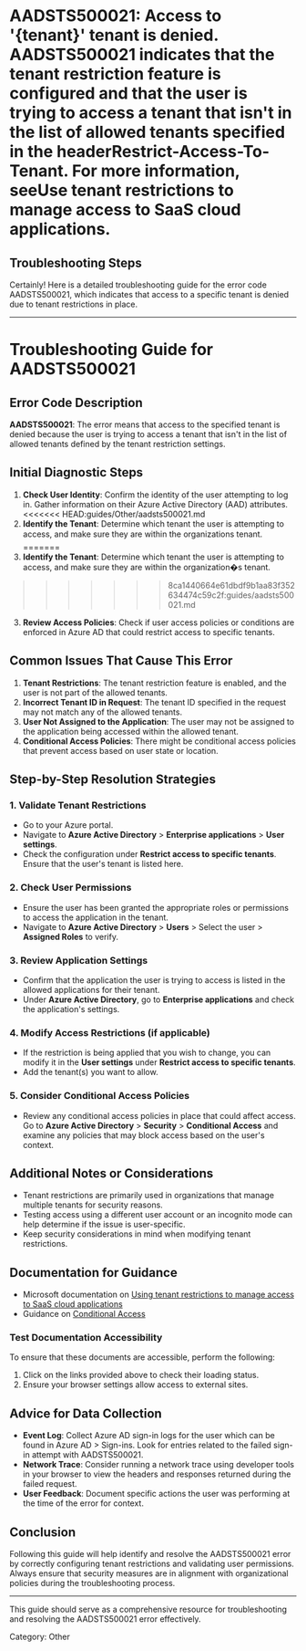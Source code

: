 # AADSTS500021: Access to '{tenant}' tenant is denied. AADSTS500021 indicates that the tenant restriction feature is configured and that the user is trying to access a tenant that isn't in the list of allowed tenants specified in the headerRestrict-Access-To-Tenant. For more information, seeUse tenant restrictions to manage access to SaaS cloud applications.


## Troubleshooting Steps
Certainly! Here is a detailed troubleshooting guide for the error code AADSTS500021, which indicates that access to a specific tenant is denied due to tenant restrictions in place.

---

# Troubleshooting Guide for AADSTS500021

## **Error Code Description**
**AADSTS500021**: The error means that access to the specified tenant is denied because the user is trying to access a tenant that isn't in the list of allowed tenants defined by the tenant restriction settings.

## **Initial Diagnostic Steps**
1. **Check User Identity**: Confirm the identity of the user attempting to log in. Gather information on their Azure Active Directory (AAD) attributes.
<<<<<<< HEAD:guides/Other/aadsts500021.md
2. **Identify the Tenant**: Determine which tenant the user is attempting to access, and make sure they are within the organizations tenant.
=======
2. **Identify the Tenant**: Determine which tenant the user is attempting to access, and make sure they are within the organization�s tenant.
>>>>>>> 8ca1440664e61dbdf9b1aa83f352634474c59c2f:guides/aadsts500021.md
3. **Review Access Policies**: Check if user access policies or conditions are enforced in Azure AD that could restrict access to specific tenants.

## **Common Issues That Cause This Error**
1. **Tenant Restrictions**: The tenant restriction feature is enabled, and the user is not part of the allowed tenants.
2. **Incorrect Tenant ID in Request**: The tenant ID specified in the request may not match any of the allowed tenants.
3. **User Not Assigned to the Application**: The user may not be assigned to the application being accessed within the allowed tenant.
4. **Conditional Access Policies**: There might be conditional access policies that prevent access based on user state or location.

## **Step-by-Step Resolution Strategies**

### 1. **Validate Tenant Restrictions**
   - Go to your Azure portal.
   - Navigate to **Azure Active Directory** > **Enterprise applications** > **User settings**.
   - Check the configuration under **Restrict access to specific tenants**. Ensure that the user's tenant is listed here.

### 2. **Check User Permissions**
   - Ensure the user has been granted the appropriate roles or permissions to access the application in the tenant.
   - Navigate to **Azure Active Directory** > **Users** > Select the user > **Assigned Roles** to verify.

### 3. **Review Application Settings**
   - Confirm that the application the user is trying to access is listed in the allowed applications for their tenant.
   - Under **Azure Active Directory**, go to **Enterprise applications** and check the application's settings.

### 4. **Modify Access Restrictions (if applicable)**
   - If the restriction is being applied that you wish to change, you can modify it in the **User settings** under **Restrict access to specific tenants**.
   - Add the tenant(s) you want to allow.

### 5. **Consider Conditional Access Policies**
   - Review any conditional access policies in place that could affect access. Go to **Azure Active Directory** > **Security** > **Conditional Access** and examine any policies that may block access based on the user's context.

## **Additional Notes or Considerations**
- Tenant restrictions are primarily used in organizations that manage multiple tenants for security reasons.
- Testing access using a different user account or an incognito mode can help determine if the issue is user-specific.
- Keep security considerations in mind when modifying tenant restrictions.

## **Documentation for Guidance**
- Microsoft documentation on [Using tenant restrictions to manage access to SaaS cloud applications](https://learn.microsoft.com/en-us/azure/active-directory/enterprise-users/groups/groups-tenant-restrictions)
- Guidance on [Conditional Access](https://learn.microsoft.com/en-us/azure/active-directory/conditional-access/overview)

### **Test Documentation Accessibility**
To ensure that these documents are accessible, perform the following:
1. Click on the links provided above to check their loading status.
2. Ensure your browser settings allow access to external sites.

## **Advice for Data Collection**
- **Event Log**: Collect Azure AD sign-in logs for the user which can be found in Azure AD > Sign-ins. Look for entries related to the failed sign-in attempt with AADSTS500021.
- **Network Trace**: Consider running a network trace using developer tools in your browser to view the headers and responses returned during the failed request.
- **User Feedback**: Document specific actions the user was performing at the time of the error for context.

## **Conclusion**
Following this guide will help identify and resolve the AADSTS500021 error by correctly configuring tenant restrictions and validating user permissions. Always ensure that security measures are in alignment with organizational policies during the troubleshooting process.

--- 

This guide should serve as a comprehensive resource for troubleshooting and resolving the AADSTS500021 error effectively.

Category: Other